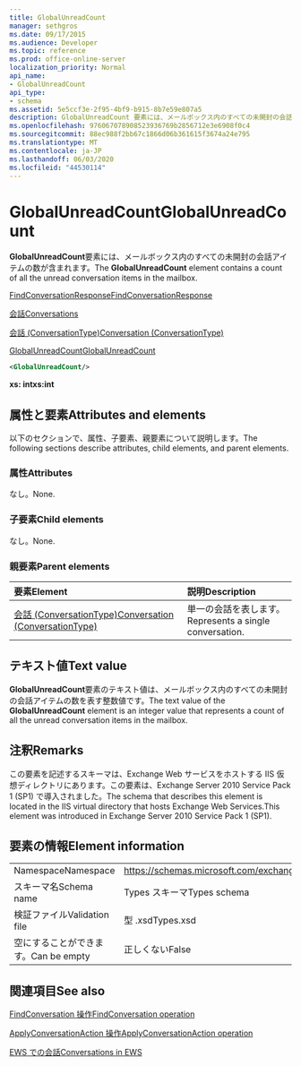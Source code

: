 ```yaml
---
title: GlobalUnreadCount
manager: sethgros
ms.date: 09/17/2015
ms.audience: Developer
ms.topic: reference
ms.prod: office-online-server
localization_priority: Normal
api_name:
- GlobalUnreadCount
api_type:
- schema
ms.assetid: 5e5ccf3e-2f95-4bf9-b915-8b7e59e807a5
description: GlobalUnreadCount 要素には、メールボックス内のすべての未開封の会話アイテムの数が含まれます。
ms.openlocfilehash: 976067078908523936769b2856712e3e6908f0c4
ms.sourcegitcommit: 88ec988f2bb67c1866d06b361615f3674a24e795
ms.translationtype: MT
ms.contentlocale: ja-JP
ms.lasthandoff: 06/03/2020
ms.locfileid: "44530114"
---
```

# <a name="globalunreadcount"></a><span data-ttu-id="051dd-103">GlobalUnreadCount</span><span class="sxs-lookup"><span data-stu-id="051dd-103">GlobalUnreadCount</span></span>

<span data-ttu-id="051dd-104">**GlobalUnreadCount**要素には、メールボックス内のすべての未開封の会話アイテムの数が含まれます。</span><span class="sxs-lookup"><span data-stu-id="051dd-104">The **GlobalUnreadCount** element contains a count of all the unread conversation items in the mailbox.</span></span> 
  
[<span data-ttu-id="051dd-105">FindConversationResponse</span><span class="sxs-lookup"><span data-stu-id="051dd-105">FindConversationResponse</span></span>](findconversationresponse.md)
  
[<span data-ttu-id="051dd-106">会話</span><span class="sxs-lookup"><span data-stu-id="051dd-106">Conversations</span></span>](conversations-ex15websvcsotherref.md)
  
[<span data-ttu-id="051dd-107">会話 (ConversationType)</span><span class="sxs-lookup"><span data-stu-id="051dd-107">Conversation (ConversationType)</span></span>](conversation-conversationtype.md)
  
[<span data-ttu-id="051dd-108">GlobalUnreadCount</span><span class="sxs-lookup"><span data-stu-id="051dd-108">GlobalUnreadCount</span></span>](globalunreadcount.md)
  
```XML
<GlobalUnreadCount/>
```

 <span data-ttu-id="051dd-109">**xs: int**</span><span class="sxs-lookup"><span data-stu-id="051dd-109">**xs:int**</span></span>
## <a name="attributes-and-elements"></a><span data-ttu-id="051dd-110">属性と要素</span><span class="sxs-lookup"><span data-stu-id="051dd-110">Attributes and elements</span></span>

<span data-ttu-id="051dd-111">以下のセクションで、属性、子要素、親要素について説明します。</span><span class="sxs-lookup"><span data-stu-id="051dd-111">The following sections describe attributes, child elements, and parent elements.</span></span>
  
### <a name="attributes"></a><span data-ttu-id="051dd-112">属性</span><span class="sxs-lookup"><span data-stu-id="051dd-112">Attributes</span></span>

<span data-ttu-id="051dd-113">なし。</span><span class="sxs-lookup"><span data-stu-id="051dd-113">None.</span></span>
  
### <a name="child-elements"></a><span data-ttu-id="051dd-114">子要素</span><span class="sxs-lookup"><span data-stu-id="051dd-114">Child elements</span></span>

<span data-ttu-id="051dd-115">なし。</span><span class="sxs-lookup"><span data-stu-id="051dd-115">None.</span></span>
  
### <a name="parent-elements"></a><span data-ttu-id="051dd-116">親要素</span><span class="sxs-lookup"><span data-stu-id="051dd-116">Parent elements</span></span>

|<span data-ttu-id="051dd-117">**要素**</span><span class="sxs-lookup"><span data-stu-id="051dd-117">**Element**</span></span>|<span data-ttu-id="051dd-118">**説明**</span><span class="sxs-lookup"><span data-stu-id="051dd-118">**Description**</span></span>|
|:-----|:-----|
|[<span data-ttu-id="051dd-119">会話 (ConversationType)</span><span class="sxs-lookup"><span data-stu-id="051dd-119">Conversation (ConversationType)</span></span>](conversation-conversationtype.md) <br/> |<span data-ttu-id="051dd-120">単一の会話を表します。</span><span class="sxs-lookup"><span data-stu-id="051dd-120">Represents a single conversation.</span></span>  <br/> |
   
## <a name="text-value"></a><span data-ttu-id="051dd-121">テキスト値</span><span class="sxs-lookup"><span data-stu-id="051dd-121">Text value</span></span>

<span data-ttu-id="051dd-122">**GlobalUnreadCount**要素のテキスト値は、メールボックス内のすべての未開封の会話アイテムの数を表す整数値です。</span><span class="sxs-lookup"><span data-stu-id="051dd-122">The text value of the **GlobalUnreadCount** element is an integer value that represents a count of all the unread conversation items in the mailbox.</span></span> 
  
## <a name="remarks"></a><span data-ttu-id="051dd-123">注釈</span><span class="sxs-lookup"><span data-stu-id="051dd-123">Remarks</span></span>

<span data-ttu-id="051dd-124">この要素を記述するスキーマは、Exchange Web サービスをホストする IIS 仮想ディレクトリにあります。この要素は、Exchange Server 2010 Service Pack 1 (SP1) で導入されました。</span><span class="sxs-lookup"><span data-stu-id="051dd-124">The schema that describes this element is located in the IIS virtual directory that hosts Exchange Web Services.This element was introduced in Exchange Server 2010 Service Pack 1 (SP1).</span></span>
  
## <a name="element-information"></a><span data-ttu-id="051dd-125">要素の情報</span><span class="sxs-lookup"><span data-stu-id="051dd-125">Element information</span></span>

|||
|:-----|:-----|
|<span data-ttu-id="051dd-126">Namespace</span><span class="sxs-lookup"><span data-stu-id="051dd-126">Namespace</span></span>  <br/> |https://schemas.microsoft.com/exchange/services/2006/types  <br/> |
|<span data-ttu-id="051dd-127">スキーマ名</span><span class="sxs-lookup"><span data-stu-id="051dd-127">Schema name</span></span>  <br/> |<span data-ttu-id="051dd-128">Types スキーマ</span><span class="sxs-lookup"><span data-stu-id="051dd-128">Types schema</span></span>  <br/> |
|<span data-ttu-id="051dd-129">検証ファイル</span><span class="sxs-lookup"><span data-stu-id="051dd-129">Validation file</span></span>  <br/> |<span data-ttu-id="051dd-130">型 .xsd</span><span class="sxs-lookup"><span data-stu-id="051dd-130">Types.xsd</span></span>  <br/> |
|<span data-ttu-id="051dd-131">空にすることができます。</span><span class="sxs-lookup"><span data-stu-id="051dd-131">Can be empty</span></span>  <br/> |<span data-ttu-id="051dd-132">正しくない</span><span class="sxs-lookup"><span data-stu-id="051dd-132">False</span></span>  <br/> |
   
## <a name="see-also"></a><span data-ttu-id="051dd-133">関連項目</span><span class="sxs-lookup"><span data-stu-id="051dd-133">See also</span></span>



[<span data-ttu-id="051dd-134">FindConversation 操作</span><span class="sxs-lookup"><span data-stu-id="051dd-134">FindConversation operation</span></span>](findconversation-operation.md)
  
[<span data-ttu-id="051dd-135">ApplyConversationAction 操作</span><span class="sxs-lookup"><span data-stu-id="051dd-135">ApplyConversationAction operation</span></span>](applyconversationaction-operation.md)


[<span data-ttu-id="051dd-136">EWS での会話</span><span class="sxs-lookup"><span data-stu-id="051dd-136">Conversations in EWS</span></span>](https://msdn.microsoft.com/library/91e64629-db6c-4c94-9dcb-d386232e8467%28Office.15%29.aspx)

